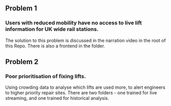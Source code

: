 ## Problem 1
### Users with reduced mobility have no access to live lift information for UK wide rail stations.
The solution to this problem is discussed in the narration video in the root of this Repo. There is also a frontend in the folder.

## Problem 2
### Poor prioritisation of fixing lifts.
Using crowding data to analyse which lifts are used more, to alert engineers to higher priority repair sites.
There are two folders - one trained for live streaming, and one trained for historical analysis.

